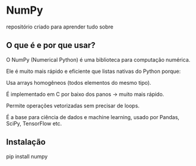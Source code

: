 # NumPy
repositório criado para aprender tudo sobre 

## O que é e por que usar?

O NumPy (Numerical Python) é uma biblioteca para computação numérica.

Ele é muito mais rápido e eficiente que listas nativas do Python porque:

Usa arrays homogêneos (todos elementos do mesmo tipo).

É implementado em C por baixo dos panos → muito mais rápido.

Permite operações vetorizadas sem precisar de loops.

É a base para ciência de dados e machine learning, usado por Pandas, SciPy, TensorFlow etc.

## Instalação 

pip install numpy

